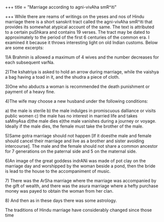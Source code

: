 +++
title = "Marriage according to agni-vivAha smR^iti"

+++
While there are reams of writings on the yeses and nos of Hindu marriage
there is a short sanskrit tract called the agni-vivAha smR^iti that
provides its somewhat atypical account of the same. The text is
attributed to a certain puShkara and contains 19 verses. The tract may
be dated to approximately to the period of the first 6 centuries of the
common era. I examined it because it throws interesting light on old
Indian customs. Below are some excerpts:  
  
1)A Brahmin is allowed a maximum of 4 wives and the number decreases for
each subsequent varNa.  
  
2)The kshatriya is asked to hold an arrow during marriage, while the
vaishya a bag having a toad in it, and the shudra a piece of cloth.  
  
3)One who abducts a woman is recommended the death punishment or payment
of a heavy fine.  
  
4)The wife may choose a new husband under the following conditions:  
  
a) the male is sterile b) the male indulges in promiscuous dalliance or
visits public women c) the male has no interest in married life and
takes saMnyAsa d)the male dies e)the male vanishes during a journey or
voyage. Ideally if the male dies, the female must take the brother of
the male.  
  
5)Same gotra marriage should not happen \[If it doesthe male and female
should cancel their marriage and live as a brother and sister avoiding
intercourse\]. The male and the female should not share a common
ancestor for 7 generations on the paternal side and 5 on the maternal
side.  
  
6)An image of the great goddess indrANi was made of pot clay on the
marriage day and worshipped by the woman beside a pond, then the bride
is lead to the house to the accompaniment of music.  
  
7\) There was the ArSha marriage where the marriage was accompanied by
the gift of wealth, and there was the asura marriage where a hefty
purchase money was payed to obtain the woman from her clan.

8\) And then as in these days there was some astrology.

The traditions of Hindu marriage have considerably changed since those
time
